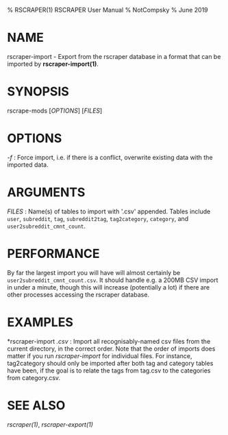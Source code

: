 % RSCRAPER(1) RSCRAPER User Manual
% NotCompsky
% June 2019

# NAME

rscraper-import - Export from the rscraper database in a format that can be imported by **rscraper-import(1)**.

# SYNOPSIS

rscrape-mods [*OPTIONS*] [*FILES*]

# OPTIONS

*-f*
:   Force import, i.e. if there is a conflict, overwrite existing data with the imported data.

# ARGUMENTS

*FILES*
:   Name(s) of tables to import with '.csv' appended. Tables include `user`, `subreddit`, `tag`, `subreddit2tag`, `tag2category`, `category`, and `user2subreddit_cmnt_count`.

# PERFORMANCE

By far the largest import you will have will almost certainly be `user2subreddit_cmnt_count.csv`. It should handle e.g. a 200MB CSV import in under a minute, though this will increase (potentially a lot) if there are other processes accessing the rscraper database.

# EXAMPLES

*rscraper-import *.csv*
:   Import all recognisably-named csv files from the current directory, in the correct order.
    Note that the order of imports does matter if you run *rscraper-import* for individual files. For instance, tag2category should only be imported after both tag and category tables have been, if the goal is to relate the tags from tag.csv to the categories from category.csv.

# SEE ALSO

*rscraper(1)*, *rscraper-export(1)*

